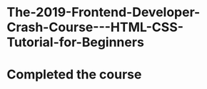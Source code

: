 # The-2019-Frontend-Developer-Crash-Course---HTML-CSS-Tutorial-for-Beginners

# Completed the course
